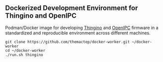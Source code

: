 Dockerized Development Environment for Thingino and OpenIPC
-----------------------------------------------------------

Podman/Docker image for developing [Thingino][1] and [OpenIPC][2] firmware
in a standardized and reproducible environment across different machines.

```
git clone https://github.com/themactep/docker-worker.git ~/docker-worker
cd ~/docker-worker
./run.sh thingino
```

[1]: https://github.com/themactep/thingino-firmware
[2]: https://github.com/openipc/firmware
